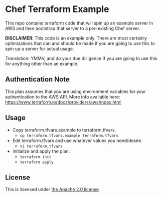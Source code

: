 # Chef Terraform Example
This repo contains terraform code that will spin up an example server in AWS and then bootstrap that server to a pre-existing Chef server.

**DISCLAIMER**:  This code is an example only.  There are most certainly optimizations that can and should be made if you are going to use this to spin up a server for actual usage.

*Translation*:  YMMV, and do your due dilligence if you are going to use this for anything other than an example.
## Authentication Note
This plan assumes that you are using environment variables for your authentication to the AWS API.  More info available here:  https://www.terraform.io/docs/providers/aws/index.html

## Usage
- Copy terraform.tfvars.example to terraform.tfvars.
  - `cp terraform.tfvars.example terraform.tfvars`
- Edit terraform.tfvars and use whatever values you need/desire.
  - `vi terraform.tfvars`
- Initialize and apply the plan.
  - `terraform init`
  - `terraform apply`

## License
This is licensed under [the Apache 2.0 license](https://www.apache.org/licenses/LICENSE-2.0).
